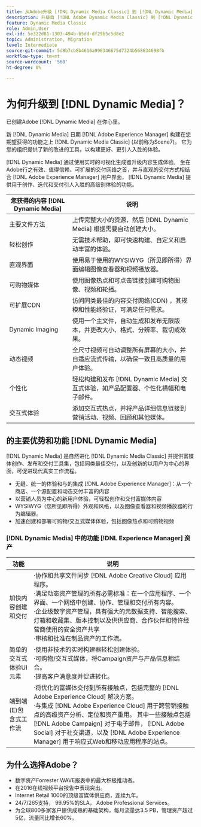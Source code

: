 ```yaml
---
title: 从Adobe升级 [!DNL Dynamic Media Classic] 到 [!DNL Dynamic Media] 日期 [!DNL Experience Manager] 资产
description: 升级自 [!DNL Adobe Dynamic Media Classic] 到 [!DNL Dynamic Media] 日期 [!DNL Adobe Experience Manager]. 了解的主要优势和功能 [!DNL Dynamic Media]. 查看功能列表比较、升级常见问题解答和就绪性检查列表。
feature: Dynamic Media Classic
role: Admin,User
exl-id: 5e322d81-1303-494b-b5dd-df29b5c5d8e2
topic: Administration, Migration
level: Intermediate
source-git-commit: 5d8b7cb8b4616a998346675d7324b568634698fb
workflow-type: tm+mt
source-wordcount: '560'
ht-degree: 0%

---
```


# 为何升级到 [!DNL Dynamic Media]？

已创建Adobe [!DNL Dynamic Media] 在你心里。

新 [!DNL Dynamic Media] 日期 [!DNL Adobe Experience Manager] 构建在您期望获得的功能之上 [!DNL Dynamic Media Classic] (以前称为Scene7)。 它为您的组织提供了新的改进的工具，以构建更好、更引人入胜的体验。

[!DNL Dynamic Media] 通过使用实时的可视化生成器升级内容生成体验。 坐在Adobe行之有效、值得信赖、可扩展的交付网络之首，并与直观的交付方式相结合 [!DNL Adobe Experience Manager] 用户界面， [!DNL Dynamic Media] 提供用于创作、迭代和交付引人入胜的高级别体验的功能。

| 您获得的内容 [!DNL Dynamic Media] | 说明 |
| --- | --- |
| 主要文件方法 | 上传完整大小的资源，然后 [!DNL Dynamic Media] 根据需要自动创建大小。 |
| 轻松创作 | 无需技术帮助，即可快速构建、自定义和启动丰富的体验。 |
| 直观界面 | 使用易于使用的WYSIWYG（所见即所得）界面编辑图像查看器和视频播放器。 |
| 可购物媒体 | 使用图像热点和可点击链接创建可购物图像、视频和轮播。 |
| 可扩展CDN | 访问同类最佳的内容交付网络(CDN) ，其规模和性能经验证，可满足任何需求。 |
| Dynamic Imaging | 使用一个主文件，自动生成和发布无限版本，并更改大小、格式、分辨率、裁切或效果。 |
| 动态视频 | 全尺寸视频可自动调整所有屏幕的大小，并自适应流式传输，以确保一致且高质量的用户体验。 |
| 个性化 | 轻松构建和发布 [!DNL Dynamic Media] 交互式体验，如产品配置器、个性化横幅和电子邮件。 |
| 交互式体验 | 添加交互式热点，并将产品详细信息链接到营销活动、视频、回顾和其他媒体。 |

## 的主要优势和功能 [!DNL Dynamic Media]

[!DNL Dynamic Media] 是自然进化 [!DNL Dynamic Media Classic] 并提供富媒体创作、发布和交付工具集，包括同类最佳交付，以及创新的以用户为中心的界面，可促进现代真实工作流程。

* 无缝、统一的体验和与的集成 [!DNL Adobe Experience Manager]：从一个商店、一个源配置和动态交付丰富的内容
* 以营销人员为中心的新用户体验，可轻松创作和交付富媒体内容
* WYSIWYG（您所见即所得）外观和风格，以及图像查看器和视频播放器的行为编辑器。
* 加速创建和部署可购物/交互式媒体体验，包括图像热点和可购物视频

### [!DNL Dynamic Media] 中的功能 [!DNL Experience Manager] 资产

| 功能 | 说明 |
| --- | --- |
| 加快内容创建和交付 | ·协作和共享文件同步 [!DNL Adobe Creative Cloud] 应用程序。<br>·满足动态资产管理的所有必需标准：在一个应用程序、一个界面、一个网络中创建、协作、管理和交付所有内容。<br>·企业级数字资产管理，具有强大的元数据支持、智能搜索、灯箱和收藏集、版本控制以及供供应商、合作伙伴和特许经营商使用的安全资产共享<br>·审核和批准在制品资产的工作流。 |
| 简单的交互式体验UI元素 | ·使用非技术的实时构建器轻松创建体验。<br>·可购物/交互式媒体，将Campaign资产与产品信息相结合。<br>·提高客户满意度并促进转化。 |
| 端到端(E)包含式工作流 | ·将优化的富媒体交付到所有接触点，包括完整的 [!DNL Adobe Experience Cloud] 解决方案。<br>·与集成 [!DNL Adobe Experience Cloud] 用于跨营销接触点的高级资产分析、定位和资产重用。 其中一些接触点包括 [!DNL Adobe Campaign] 对于电子邮件， [!DNL Adobe Social] 对于社交渠道，以及 [!DNL Adobe Experience Manager] 用于响应式Web和移动应用程序的站点。 |

## 为什么选择Adobe？

* 数字资产Forrester WAVE报表中的最大积极推动者。
* 在2016在线视频平台报告中表现突出。
* Internet Retail 1000的顶级富媒体供应商，连续九年。
* 24/7/265支持， 99.95%的SLA， Adobe Professional Services。
* 为全球800多家客户提供成熟的基础架构，每月流量达3.5 PB，管理资产超过5亿，流量同比增长60%。
